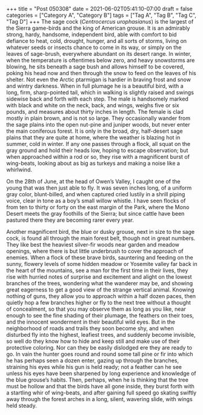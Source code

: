 +++
title = "Post 050308"
date = 2021-06-02T05:41:10-07:00
draft = false
categories = ["Category A", "Category B"]
tags = ["Tag A", "Tag B", "Tag C", "Tag D"]
+++
The sage cock (_Centrocercus urophasianus_) is the largest of the Sierra game-birds and the king of American grouse. It is an admirably strong, hardy, handsome, independent bird, able with comfort to bid defiance to heat, cold, drought, hunger, and all sorts of storms, living on whatever seeds or insects chance to come in its way, or simply on the leaves of sage-brush, everywhere abundant on its desert range. In winter, when the temperature is oftentimes below zero, and heavy snowstorms are blowing, he sits beneath a sage bush and allows himself to be covered, poking his head now and then through the snow to feed on the leaves of his shelter. Not even the Arctic ptarmigan is hardier in braving frost and snow and wintry darkness. When in full plumage he is a beautiful bird, with a long, firm, sharp-pointed tail, which in walking is slightly raised and swings sidewise back and forth with each step. The male is handsomely marked with black and white on the neck, back, and wings, weighs five or six pounds, and measures about thirty inches in length. The female is clad mostly in plain brown, and is not so large. They occasionally wander from the sage plains into the open nut-pine and juniper woods, but never enter the main coniferous forest. It is only in the broad, dry, half-desert sage plains that they are quite at home, where the weather is blazing hot in summer, cold in winter. If any one passes through a flock, all squat on the gray ground and hold their heads low, hoping to escape observation; but when approached within a rod or so, they rise with a magnificent burst of wing-beats, looking about as big as turkeys and making a noise like a whirlwind.

On the 28th of June, at the head of Owen’s Valley, I caught one of the young that was then just able to fly. It was seven inches long, of a uniform gray color, blunt-billed, and when captured cried lustily in a shrill piping voice, clear in tone as a boy’s small willow whistle. I have seen flocks of from ten to thirty or forty on the east margin of the Park, where the Mono Desert meets the gray foothills of the Sierra; but since cattle have been pastured there they are becoming rarer every year.

Another magnificent bird, the blue or dusky grouse, next in size to the sage cock, is found all through the main forest belt, though not in great numbers. They like best the heaviest silver-fir woods near garden and meadow openings, where there is but little underbrush to cover the approach of enemies. When a flock of these brave birds, sauntering and feeding on the sunny, flowery levels of some hidden meadow or Yosemite valley far back in the heart of the mountains, see a man for the first time in their lives, they rise with hurried notes of surprise and excitement and alight on the lowest branches of the trees, wondering what the wanderer may be, and showing great eagerness to get a good view of the strange vertical animal. Knowing nothing of guns, they allow you to approach within a half dozen paces, then quietly hop a few branches higher or fly to the next tree without a thought of concealment, so that you may observe them as long as you like, near enough to see the fine shading of their plumage, the feathers on their toes, and the innocent wonderment in their beautiful wild eyes. But in the neighborhood of roads and trails they soon become shy, and when disturbed fly into the highest, leafiest trees, and suddenly become invisible, so well do they know how to hide and keep still and make use of their protective coloring. Nor can they be easily dislodged ere they are ready to go. In vain the hunter goes round and round some tall pine or fir into which he has perhaps seen a dozen enter, gazing up through the branches, straining his eyes while his gun is held ready; not a feather can he see unless his eyes have been sharpened by long experience and knowledge of the blue grouse’s habits. Then, perhaps, when he is thinking that the tree must be hollow and that the birds have all gone inside, they burst forth with a startling whir of wing-beats, and after gaining full speed go skating swiftly away through the forest arches in a long, silent, wavering slide, with wings held steady.
